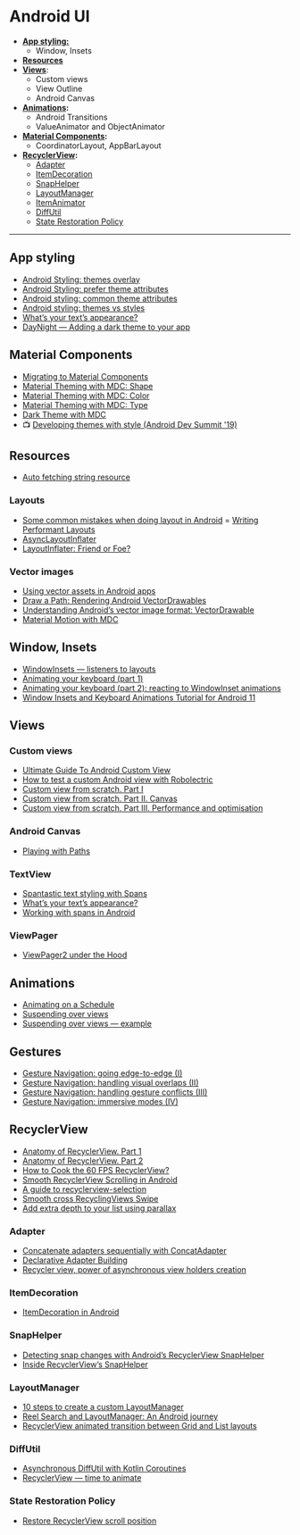 # Android UI
- [**App styling:**](#app-styling)
  - Window, Insets
- [**Resources**](#resources)
- **[Views](#views)**:
  - Custom views
  - View Outline
  - Android Canvas
- **[Animations](#animations):**
  - Android Transitions
  - ValueAnimator and ObjectAnimator
- **[Material Components](#material-components):**
  - CoordinatorLayout, AppBarLayout
- **[RecyclerView](#recyclerview):**
  - [Adapter](#adapter)
  - [ItemDecoration](#itemdecoration)
  - [SnapHelper](#snaphelper)
  - [LayoutManager](#layoutmanager)
  - [ItemAnimator](#itemanimator)
  - [DiffUtil](#diffutil)
  - [State Restoration Policy](#state-restoration-policy)
  
 ___
  
## App styling

- [Android Styling: themes overlay](https://medium.com/androiddevelopers/android-styling-themes-overlay-1ffd57745207)
- [Android Styling: prefer theme attributes](https://medium.com/androiddevelopers/android-styling-prefer-theme-attributes-412caa748774)
- [Android styling: common theme attributes](https://medium.com/androiddevelopers/android-styling-common-theme-attributes-8f7c50c9eaba)
- [Android styling: themes vs styles](https://medium.com/androiddevelopers/android-styling-themes-vs-styles-ebe05f917578)
- [What’s your text’s appearance?](https://medium.com/androiddevelopers/whats-your-text-s-appearance-f3a1729192d)
- [DayNight — Adding a dark theme to your app](https://medium.com/androiddevelopers/appcompat-v23-2-daynight-d10f90c83e94)

## Material Components

- [Migrating to Material Components](https://medium.com/androiddevelopers/migrating-to-material-components-for-android-ec6757795351)
- [Material Theming with MDC: Shape](https://medium.com/androiddevelopers/material-theming-with-mdc-shape-126c4e5cd7b4)
- [Material Theming with MDC: Color](https://medium.com/androiddevelopers/material-theming-with-mdc-color-860dbba8ce2f)
- [Material Theming with MDC: Type](https://medium.com/androiddevelopers/material-theming-with-mdc-type-8c2013430247)
- [Dark Theme with MDC](https://medium.com/androiddevelopers/dark-theme-with-mdc-4c6fc357d956)
- 📺 [Developing themes with style (Android Dev Summit '19)](https://youtu.be/Owkf8DhAOSo)

## Resources

- [Auto fetching string resource](https://proandroiddev.com/auto-fetching-string-resources-31788ceecf04)

### Layouts
- [Some common mistakes when doing layout in Android](https://medium.com/swlh/some-common-mistakes-in-doing-layout-in-android-a8ee035f199c)
= [Writing Performant Layouts](https://proandroiddev.com/writing-performant-layouts-3bf2a18d4a61)
- [AsyncLayoutInflater](https://blog.stylingandroid.com/asynclayoutinflater/)
- [LayoutInflater: Friend or Foe?](https://academy.realm.io/posts/layoutinflater-droid-kaigi-2017-jenx/)

### Vector images

- [Using vector assets in Android apps](https://medium.com/androiddevelopers/using-vector-assets-in-android-apps-4318fd662eb9)
- [Draw a Path: Rendering Android VectorDrawables](https://medium.com/androiddevelopers/draw-a-path-rendering-android-vectordrawables-89a33b5e5ebf)
- [Understanding Android’s vector image format: VectorDrawable](https://medium.com/androiddevelopers/understanding-androids-vector-image-format-vectordrawable-ab09e41d5c68)
- [Material Motion with MDC](https://medium.com/androiddevelopers/material-motion-with-mdc-c1f09bb90bf9)

## Window, Insets
- [WindowInsets — listeners to layouts](https://medium.com/androiddevelopers/windowinsets-listeners-to-layouts-8f9ccc8fa4d1)
- [Animating your keyboard (part 1)](https://medium.com/androiddevelopers/animating-your-keyboard-fb776a8fb66d)
- [Animating your keyboard (part 2): reacting to WindowInset animations](https://medium.com/androiddevelopers/animating-your-keyboard-reacting-to-inset-animations-839be3d4c31b)
- [Window Insets and Keyboard Animations Tutorial for Android 11](https://www.raywenderlich.com/18393648-window-insets-and-keyboard-animations-tutorial-for-android-11)
## Views

### Custom views
- [Ultimate Guide To Android Custom View](https://vladsonkin.com/ultimate-guide-to-android-custom-view/)
- [How to test a custom Android view with Robolectric](https://plusmobileapps.com/2020/12/14/android-custom-view-testing.html)
- [Custom view from scratch. Part I](https://medium.com/revolut/custom-view-from-scratch-part-i-931178481903)
- [Custom view from scratch. Part II. Canvas](https://medium.com/revolut/custom-view-from-scratch-part-ii-canvas-74982b1d2d7c)
- [Custom view from scratch. Part III. Performance and optimisation](https://medium.com/revolut/custom-view-from-scratch-part-iii-performance-and-optimisation-54cb6ac57e4b)

### Android Canvas
- [Playing with Paths](https://medium.com/androiddevelopers/playing-with-paths-3fbc679a6f77)

### TextView

- [Spantastic text styling with Spans](https://medium.com/androiddevelopers/spantastic-text-styling-with-spans-17b0c16b4568)
- [What’s your text’s appearance?](https://medium.com/androiddevelopers/whats-your-text-s-appearance-f3a1729192d)
- [Working with spans in Android](https://programmerr47.medium.com/working-with-spans-in-android-ca4ab1327bc4)

### ViewPager

- [ViewPager2 under the Hood](https://helw.net/2019/02/08/viewpager2-under-the-hood/?__s=xjbznawfpuk7bngq7fa6)

## Animations

- [Animating on a Schedule](https://medium.com/androiddevelopers/animating-on-a-schedule-8a90d812ae4)
- [Suspending over views](https://medium.com/androiddevelopers/suspending-over-views-19de9ebd7020)
- [Suspending over views — example](https://medium.com/androiddevelopers/suspending-over-views-example-260ce3dc9100)

## Gestures

- [Gesture Navigation: going edge-to-edge (I)](https://medium.com/androiddevelopers/gesture-navigation-going-edge-to-edge-812f62e4e83e)
- [Gesture Navigation: handling visual overlaps (II)](https://medium.com/androiddevelopers/gesture-navigation-handling-visual-overlaps-4aed565c134c)
- [Gesture Navigation: handling gesture conflicts (III)](https://medium.com/androiddevelopers/gesture-navigation-handling-gesture-conflicts-8ee9c2665c69)
- [Gesture Navigation: immersive modes (IV)](https://medium.com/androiddevelopers/gesture-navigation-immersive-modes-43f2d37a925d)

## RecyclerView

- [Anatomy of RecyclerView. Part 1](https://android.jlelse.eu/anatomy-of-recyclerview-part-1-a-search-for-a-viewholder-404ba3453714)
- [Anatomy of RecyclerView. Part 2](https://android.jlelse.eu/anatomy-of-recyclerview-part-1-a-search-for-a-viewholder-continued-d81c631a2b91)
- [How to Cook the 60 FPS RecyclerView?](https://medium.com/rosberryapps/how-to-cook-the-60-fps-recyclerview-3e7f3885a55)
- [Smooth RecyclerView Scrolling in Android](https://medium.com/@polson55/smooth-recyclerview-scrolling-in-android-57e7a9b71ca7)
- [A guide to recyclerview-selection](https://proandroiddev.com/a-guide-to-recyclerview-selection-3ed9f2381504)
- [Smooth cross RecyclingViews Swipe](https://medium.com/mobile-app-development-publication/smooth-cross-recyclingviews-swipe-cc2810e13e0a)
- [Add extra depth to your list using parallax](https://medium.com/@patrick.elmquist/add-extra-depth-to-your-list-using-parallax-eddb27b369de)

### Adapter

- [Concatenate adapters sequentially with ConcatAdapter](https://medium.com/androiddevelopers/merge-adapters-sequentially-with-mergeadapter-294d2942127a)
- [Declarative Adapter Building](https://proandroiddev.com/declarative-adapter-building-91888f23b979)
- [Recycler view, power of asynchronous view holders creation](https://medium.com/@icesrgt/recycler-view-power-of-asynchronous-view-holders-creation-b3c9fe067702)

### ItemDecoration

- [ItemDecoration in Android](https://proandroiddev.com/itemdecoration-in-android-e18a0692d848)

### SnapHelper

- [Detecting snap changes with Android’s RecyclerView SnapHelper](https://medium.com/over-engineering/detecting-snap-changes-with-androids-recyclerview-snaphelper-9e9f5e95c424)
- [Inside RecyclerView’s SnapHelper](https://proandroiddev.com/android-recyclerview-snaphelper-19eaa9598da6)

### LayoutManager

- [10 steps to create a custom LayoutManager](https://medium.com/android-development-by-danylo/10-steps-to-create-a-custom-layoutmanager-2f30ab2f979d)
- [Reel Search and LayoutManager: An Android journey](https://blog.usejournal.com/reel-search-and-layoutmanager-an-android-journey-e2f925c8410f)
- [RecyclerView animated transition between Grid and List layouts](https://medium.com/xorum-io/android-recyclerview-animated-transition-between-grid-and-list-layouts-b2309e1d9f19)

### DiffUtil

- [Asynchronous DiffUtil with Kotlin Coroutines](https://proandroiddev.com/better-recyclerview-with-asynchronous-diffutil-and-kotlin-coroutines-f67e4f366cda)
- [RecyclerView — time to animate](https://blog.undabot.com/recyclerview-time-to-animate-with-payloads-and-diffutil-4278beb8d4dd)

### State Restoration Policy

- [Restore RecyclerView scroll position](https://medium.com/androiddevelopers/restore-recyclerview-scroll-position-a8fbdc9a9334)
